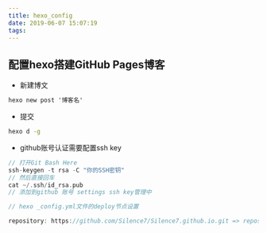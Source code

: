 ```yaml
---
title: hexo_config
date: 2019-06-07 15:07:19
tags:
---
```


## 配置hexo搭建GitHub Pages博客

- 新建博文

```cmd
hexo new post '博客名'
```

- 提交

```cmd
hexo d -g
```
- github账号认证需要配置ssh key

```go
// 打开Git Bash Here
ssh-keygen -t rsa -C "你的SSH密钥"
// 然后直接回车
cat ~/.ssh/id_rsa.pub
// 添加到github 账号 settings ssh key管理中

// hexo _config.yml文件的deploy节点设置

repository: https://github.com/Silence7/Silence7.github.io.git => repository: git@github.com:Silence7/Silence7.github.io.git
```
